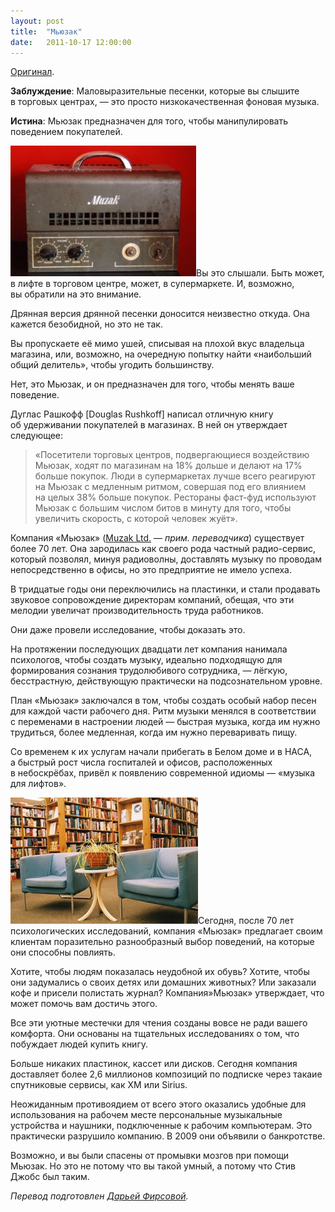 ```yaml
---
layout: post
title:  "Мьюзак"
date:   2011-10-17 12:00:00
---
```

<p><a href="https://web.archive.org/web/20141026200057/http://youarenotsosmart.com/2009/10/26/muzak/">Оригинал</a>.</p>
<p><strong>Заблуждение</strong>: Маловыразительные песенки, которые вы слышите в торговых центрах, — это просто низкокачественная фоновая музыка.</p>
<p><strong>Истина</strong>: Мьюзак предназначен для того, чтобы манипулировать поведением покупателей.</p>
<p><a href="https://web.archive.org/web/20141026200057/http://youarenotsosmart.ru/wp-content/uploads/2011/10/495_muzak.jpg"><img height="209" width="297" alt="" src="/img/muzak/495_muzak-300x210.jpg" title="495_muzak" class="alignleft size-medium wp-image-418" /></a>Вы это слышали. Быть может, в лифте в торговом центре, может, в супермаркете. И, возможно, вы обратили на это внимание.</p>
<p>Дрянная версия дрянной песенки доносится неизвестно откуда. Она кажется безобидной, но это не так.</p>
<p>Вы пропускаете её мимо ушей, списывая на плохой вкус владельца магазина, или, возможно, на очередную попытку найти «наибольший общий делитель», чтобы угодить большинству.</p>
<p>Нет, это Мьюзак, и он предназначен для того, чтобы менять ваше поведение.</p>
<p><span id="more-415"></span>Дуглас Рашкофф [Douglas Rushkoff] написал отличную книгу об удерживании покупателей в магазинах. В ней он утверждает следующее:</p>
<blockquote><p>«Посетители торговых центров, подвергающиеся воздействию Мьюзак, ходят по магазинам на 18% дольше и делают на 17% больше покупок. Люди в супермаркетах лучше всего реагируют на Мьюзак с медленным ритмом, совершая под его влиянием на целых 38% больше покупок. Рестораны фаст-фуд используют Мьюзак с большим числом битов в минуту для того, чтобы увеличить скорость, с которой человек жуёт».</p></blockquote>
<p>Компания «Мьюзак» (<a href="http://www.muzak.com/">Muzak Ltd.</a> — <em>прим. переводчика</em>) существует более 70 лет. Она зародилась как своего рода частный радио-сервис, который позволял, минуя радиоволны, доставлять музыку по проводам непосредственно в офисы, но это предприятие не имело успеха.</p>
<p>В тридцатые годы они переключились на пластинки, и стали продавать звуковое сопровождение директорам компаний, обещая, что эти мелодии увеличат производительность труда работников.</p>
<p>Они даже провели исследование, чтобы доказать это.</p>
<p>На протяжении последующих двадцати лет компания нанимала психологов, чтобы создать музыку, идеально подходящую для формирования сознания трудолюбивого сотрудника, — лёгкую, бесстрастную, действующую практически на подсознательном уровне.</p>
<p>План «Мьюзак» заключался в том, чтобы создать особый набор песен для каждой части рабочего дня. Ритм музыки менялся в соответствии с переменами в настроении людей — быстрая музыка, когда им нужно трудиться, более медленная, когда им нужно переваривать пищу.</p>
<p>Со временем к их услугам начали прибегать в Белом доме и в НАСА, а быстрый рост числа госпиталей и офисов, расположенных в небоскрёбах, привёл к появлению современной идиомы — «музыка для лифтов».</p>
<p><a href="https://web.archive.org/web/20141026200057/http://youarenotsosmart.ru/wp-content/uploads/2011/10/454683223_27b101ea8e.jpg"><img height="202" width="300" alt="" src="/img/muzak/454683223_27b101ea8e-300x202.jpg" title="454683223_27b101ea8e" class="alignright size-medium wp-image-419" /></a>Сегодня, после 70 лет психологических исследований, компания «Мьюзак» предлагает своим клиентам поразительно разнообразный выбор поведений, на которые они способны повлиять.</p>
<p>Хотите, чтобы людям показалась неудобной их обувь? Хотите, чтобы они задумались о своих детях или домашних животных? Или заказали кофе и присели полистать журнал? Компания»Мьюзак» утверждает, что может помочь вам достичь этого.</p>
<p>Все эти уютные местечки для чтения созданы вовсе не ради вашего комфорта. Они основаны на тщательных исследованиях о том, что побуждает людей купить книгу.</p>
<p>Больше никаких пластинок, кассет или дисков. Сегодня компания доставляет более 2,6 миллионов композиций по подписке через такаие спутниковые сервисы, как XM или Sirius.</p>
<p>Неожиданным противоядием от всего этого оказались удобные для использования на рабочем месте персональные музыкальные устройства и наушники, подключенные к рабочим компьютерам. Это практически разрушило компанию. В 2009 они объявили о банкротстве.</p>
<p>Возможно, и вы были спасены от промывки мозгов при помощи Мьюзак. Но это не потому что вы такой умный, а потому что Стив Джобс был таким.</p>
<p><em>Перевод подготовлен <a href="http://vkontakte.ru/id501173">Дарьей Фирсовой</a>.</em></p>
